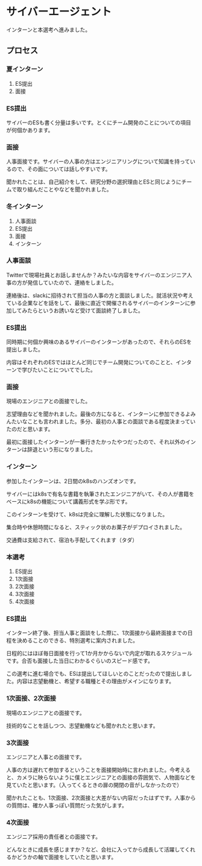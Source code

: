 # サイバーエージェント

インターンと本選考へ進みました。

## プロセス

### **夏インターン**

1. ES提出
2. 面接

### ES提出

サイバーのESも書く分量は多いです。とくにチーム開発のことについての項目が何個かあります。

### 面接

人事面接です。サイバーの人事の方はエンジニアリングについて知識を持っているので、その面については話しやすいです。

聞かれたことは、自己紹介をして、研究分野の選択理由とESと同じようにチームで取り組んだことやなどを聞かれました。

### **冬インターン**

1. 人事面談
2. ES提出
3. 面接
4. インターン

### 人事面談

Twitterで現場社員とお話しませんか？みたいな内容をサイバーのエンジニア人事の方が発信していたので、連絡をしました。

連絡後は、slackに招待されて担当の人事の方と面談しました。就活状況や考えている企業などを話をして、最後に直近で開催されるサイバーのインターンに参加してみたらというお誘いなど受けて面談終了しました。

### ES提出

同時期に何個か興味のあるサイバーのインターンがあったので、それらのESを提出しました。

内容はそれぞれのESではほとんど同じでチーム開発についてのことと、インターンで学びたいことについてでした。

### 面接

現場のエンジニアとの面接でした。

志望理由などを聞かれました。最後の方になると、インターンに参加できるよみんたいなことも言われました。多分、最初の人事との面談である程度決まっていたのだと思います。

最初に面接したインターンが一番行きたかったやつだったので、それ以外のインターンは辞退という形になりました。

### インターン

参加したインターンは、2日間のk8sのハンズオンです。

サイバーにはk8sで有名な書籍を執筆されたエンジニアがいて、その人が書籍をベースにk8sの機能について講義形式を学ぶ形です。

このインターンを受けて、k8sは完全に理解した状態になりました。

集合時や休憩時間になると、スティック状のお菓子がデプロイされました。

交通費は支給されて、宿泊も手配してくれます（タダ）

### **本選考**

1. ES提出
2. 1次面接
3. 2次面接
4. 3次面接
5. 4次面接

### ES提出

インターン終了後、担当人事と面談をした際に、1次面接から最終面接までの日程を決めることのできる、特別選考に案内されました。

日程的にはほぼ毎日面接を行って1か月かからないで内定が取れるスケジュールです。合否も面接した当日にわかるぐらいのスピード感です。

この選考に進む場合でも、ESは提出してほしいとのことだったので提出しました。内容は志望動機と、希望する職種とその理由がメインになります。

### 1次面接、2次面接

現場のエンジニアとの面接です。

技術的なことを話しつつ、志望動機なども聞かれたと思います。

### 3次面接

エンジニアと人事との面接です。

人事の方は遅れて参加するということを面接開始時に言われました。今考えると、カメラに映らないように僕とエンジニアとの面接の雰囲気で、人物面などを見ていたと思います。（入ってくるときの扉の開閉の音がしなかったので）

聞かれたことも、1次面接、2次面接と大差がない内容だったはずです。人事からの質問は、確か人事っぽい質問だった気がします。

### 4次面接

エンジニア採用の責任者との面接です。

どんなときに成長を感じますか？など、会社に入ってから成長して活躍してくれるかどうかの軸で面接をしていたと思います。
